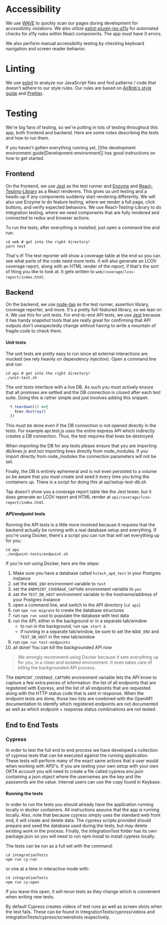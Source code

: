 # Accessibility

We use [WAVE](https://wave.webaim.org/) to quickly scan our pages during development for accessibility violations. We also utilize [eslint-plugin-jsx-a11y](https://github.com/evcohen/eslint-plugin-jsx-a11y) for automated checks for a11y rules within React components. The app must have 0 errors.

We also perform manual accessibility testing by checking keyboard navigation and screen reader behavior.

# Linting

We use [eslint](https://eslint.org/) to analyze our JavaScript files and find
patterns / code that doesn't adhere to our style rules. Our rules are based on
[AirBnb's style guide](https://github.com/airbnb/javascript) and
[Prettier](https://github.com/prettier/prettier).

# Testing

We're big fans of testing, so we're putting in lots of testing throughout this app, both frontend and backend. Here are some notes describing the tests and how to run them.

If you haven't gotten everything running yet, [[the development environment guide|Development-environment]] has good instructions on how to get started.

## Frontend

On the frontend, we use [Jest](https://facebook.github.io/jest/) as the test runner and [Enzyme](http://airbnb.io/enzyme/) and [React-Testing-Library](https://testing-library.com/docs/react-testing-library/intro/) as a React renderers. This gives us unit testing and a heads-up if any components suddenly start rendering differently. We will also use Enzyme to do feature testing, where we render a full page, click buttons, and verify expected behaviors. We use React-Testing-Library to do integration testing, where we need components that are fully rendered and connected to redux and browser actions.


To run the tests, after everything is installed, just open a command line and run:

```shell
cd web # get into the right directory!
yarn test
```

That's it! The test reporter will show a coverage table at the end so you can see what parts of the code need more tests. It will also generate an LCOV coverage report, along with an HTML render of the report, if that's the sort of thing you like to look at. It gets written to `web/coverage/lcov-report/index.html`.

## Backend

On the backend, we use [node-tap](http://www.node-tap.org/) as the test runner, assertion library, coverage reporter, and more. It's a pretty full-featured library, so we lean on it. We use this for unit tests. For end-to-end API tests, we use [Jest](https://facebook.github.io/jest/) because it has handy snapshot tools that are really great for confirming that API outputs don't unexpectedly change without having to write a mountain of fragile code to check them.

#### Unit tests

The unit tests are pretty easy to run since all external interactions are mocked (we rely heavily on dependency injection). Open a command line and run:

```shell
cd api # get into the right directory!
./unit-test.sh
```
The unit tests interface with a live DB.  As such you must actively ensure that all promises are settled and the DB connection is closed after each test suite.  Doing this is rather simple and just involves adding this snippet:
```javascript
  t.teardown(() =>{
    knex.destroy()
  })
```
This must be done even if the DB connection is not opened directly in the tests.  For example api.test.js uses the entire express API which indirectly creates a DB connection.  Thus, the test requires that knex be destroyed.

When importing the DB for any tests please ensure that you are importing db/knex.js and not importing knex directly from node_modules.  If you import directly from node_modules the connection parameters will not be set.

Finally, the DB is entirely ephemeral and is not even persisted to a volume so be aware that you must create and seed it every time you bring the containers up.  There is a script for doing this at api/setup-test-db.sh

Tap doesn't show you a coverage report table like the Jest tester, but it does generate an LCOV report and HTML render at `api/coverage/lcov-report/index.html`.


#### API/endpoint tests

Running the API tests is a little more involved because it requires that the backend actually be running with a real database setup and everything. If you're using Docker, there's a script you can run that will set everything up for you:

```shell
cd api
./endpoint-tests/endpoint.sh
```

If you're not using Docker, here are the steps:

1. Make sure you have a database called `hitech_apd_test` in your Postgres instance
2. set the `NODE_ENV` environment variable to `test`
3. set the `ENDPOINT_COVERAGE_CAPTURE` environment variable to `yes`
4. set the `TEST_DB_HOST` environment variable to the hostname/address of your Postgres instance
5. open a command line, and switch to the API directory (`cd api`)
6. run `npm run migrate` to create the database structures
7. run `npm run seed` to populate the database with test data
8. run the API, either in the background or in a separate tab/window
   - to run in the background, run `npm start &`
   - if running in a separate tab/window, be sure to set the `NODE_ENV` and `TEST_DB_HOST` in the new tab/window
9. run `npm run test-endpoints`
10. all done! You can kill the backgrounded API now

> We strongly recommend using Docker because it sets everything up for you, in
> a clean and isolated environment. It even takes care of killing the backgrounded
> API process.

The `ENDPOINT_COVERAGE_CAPTURE` environment variable lets the API know to capture
a few extra pieces of information: the list of all endpoints that are registered
with Express, and the list of all endpoints that are requested along with the HTTP
status code that is sent in response. When the endpoint tests are done, those two
lists are combined with the OpenAPI documentation to identify which registered
endpoints are not documented as well as which endpoint + response status combinations
are not tested.

## End to End Tests

### Cypress
In order to test the full end to end process we have developed a collection of cypress tests that can be executed against the running application.  These tests will perform many of the exact same actions that a user would when working with APD's.  If you are testing your own setup with your own OKTA account you will need to create a file called cypress.env.json containing a json object where the usernames are the key and the passwords are the value.  Internal users can use the copy found in Keybase. 



#### Running the tests
In order to run the tests you should already have the application running locally in docker containers.  All instructions assume that the app is running locally.  Also, note that because cypress simply uses the standard web front end, it will create and delete data.  The cypress scripts provided should prepare and seed the database used during the tests, but may delete existing work in the process.  Finally, the integrationTest folder has its own package.json so you will need to run npm install to install cypress locally.

The tests can be run as a full set with the command:
```shell
cd integrationTests
npm run cy:run
```

or one at a time in interactive mode with:
```shell
cd integrationTests
npm run cy:open
```

If you leave this open, it will rerun tests as they change which is convenient when writing new tests.

By default Cypress creates videos of test runs as well as screen shots when the test fails.  These can be found in integrationTests/cypress/videos and integrationTests/cypress/screenshots respectively.